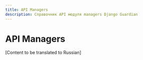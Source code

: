 ```yaml
---
title: API Managers
description: Справочник API модуля managers Django Guardian
---
```


# API Managers

[Content to be translated to Russian]

<!-- This page content will be translated from the main English api/managers.md -->

